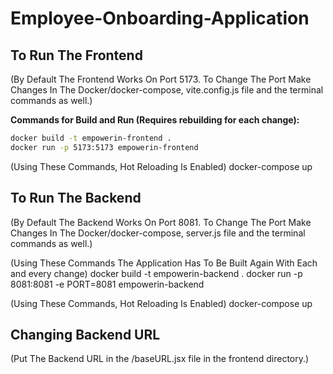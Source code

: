 # Employee-Onboarding-Application

## To Run The Frontend
(By Default The Frontend Works On Port 5173. To Change The Port Make Changes In The Docker/docker-compose, vite.config.js file and the terminal commands as well.)


**Commands for Build and Run (Requires rebuilding for each change):**

```sh
docker build -t empowerin-frontend .
docker run -p 5173:5173 empowerin-frontend 
```

(Using These Commands, Hot Reloading Is Enabled)
docker-compose up

## To Run The Backend
(By Default The Backend Works On Port 8081. To Change The Port Make Changes In The Docker/docker-compose, server.js file and the terminal commands as well.)

(Using These Commands The Application Has To Be Built Again With Each and every change)
docker build -t empowerin-backend .
docker run -p 8081:8081 -e PORT=8081 empowerin-backend

(Using These Commands, Hot Reloading Is Enabled)
docker-compose up

## Changing Backend URL
(Put The Backend URL in the /baseURL.jsx file in the frontend directory.)